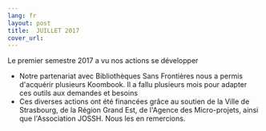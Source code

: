 ```yaml
---
lang: fr
layout: post
title:  JUILLET 2017
cover_url: 
---
```

Le premier semestre 2017 a vu nos actions se développer 
- Notre partenariat avec Bibliothèques Sans Frontières nous a permis d'acquérir plusieurs Koombook. Il  a fallu plusieurs mois pour adapter ces outils aux demandes et besoins 
- Ces diverses actions ont été financées grâce au soutien de la Ville de Strasbourg, de la Région Grand Est, de l'Agence des Micro-projets, ainsi que l'Association JOSSH. Nous les en remercions.